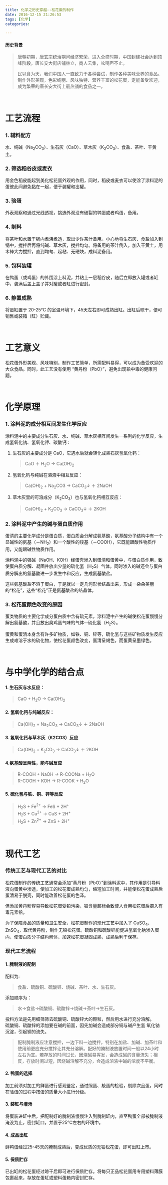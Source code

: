 ```yaml
---
title: 化学之历史穿越--松花蛋的制作
date: 2016-12-15 21:26:53
tags: [化学]
categories:

---
```



#### 历史背景
> 唐朝初期，唐玄宗统治期间经济繁荣，进入全盛时期，中国封建社会达到顶峰阶段。唐长安大街店铺林立，商人云集，吆喝声不止。
>
> 民以食为天，我们中国人一直致力于各种尝试，制作各种美味营养的食品。制作外形美观，色彩绚丽、风味独特、营养丰富的松花蛋，定能备受欢迎，成为繁荣的唐长安大街上最热销的食品之一。


<br/>

# 工艺流程
### 1. 辅料配方
水、纯碱（Na<sub>2</sub>CO<sub>3</sub>）、生石灰（CaO）、草木灰（K<sub>2</sub>CO<sub>3</sub>）、食盐、茶叶、干黄土。

<!-- more -->

### 2. 筛选稻谷皮或麦衣
用金色稻皮能起到美化松花蛋外观的作用，同时，稻皮或麦衣可以使涂了涂料泥的蛋彼此间避免黏在一起，便于装罐和岀罐。

### 3. 验蛋
外表观察和通过光线透视，挑选外观没有破裂的鸭蛋或者鸡蛋，备用。

### 4. 制料
将茶叶和水置于锅内煮沸煮透，取出少许茶汁备用。小心地将生石灰、食盐加入到锅中，搅拌后再将纯碱、草木灰，搅拌均匀。将备用的茶汁倒入，加入干黄土，用木棒大力搅拌，直到均匀、起粘、无硬块，成料泥备用。

### 5. 包料装罐
在鸭蛋（或鸡蛋）的外围涂上料泥，并粘上一层稻谷皮，随后立即放入罐或者缸中，装满后盖上盖子并对罐或者缸进行密封。

### 6. 静置成熟
将蛋缸置于 20-25℃ 的室温环境下，45天左右即可成熟出缸。出缸后晾干，便可销售或装箱（缸）贮藏。

<br/>

# 工艺意义
松花蛋外形美观、风味特别，制作工艺简单，所需配料易得，可以成为备受欢迎的大众食品。同时，此工艺没有使用 “黄丹粉（PbO）”，避免出现铅中毒的健康问题。

<br/>

# 化学原理
### 1. 涂料泥的成分相互间发生化学反应
涂料泥中的主要成分生石灰、水、纯碱、草木灰相互间发生一系列的化学反应，生成氢氧化钠、氢氧化钾、碳酸钙：

  1. 生石灰的主要成分是 CaO，它遇水后就会转化成熟石灰氢氧化钙：  

      > CaO ＋ H<sub>2</sub>O &rarr; Ca(OH)<sub>2</sub>
     
  2. 氢氧化钙与纯碱在溶液中相互反应：

      > Ca(OH)<sub>2</sub> + Na<sub>2</sub>CO3 &rarr; CaCO<sub>3</sub>↓ ＋ 2NaOH

  3. 草木灰里的可溶成分（K<sub>2</sub>CO<sub>3</sub>）也与氢氧化钙相互反应：

      > Ca(OH)<sub>2</sub> + K<sub>2</sub>CO<sub>3</sub> &rarr; CaCO<sub>3</sub>↓ ＋ 2KOH

### 2. 涂料泥中产生的碱与蛋白质作用
蛋清的主要化学成分是蛋白质，蛋白质会分解成氨基酸，氨基酸分子结构中有一个显碱性的氨基（－NH<sub>2</sub>）和一个酸性的羧基（－COOH），它既能跟酸性物质作用，又能跟碱性物质作用。  

涂料泥中的强碱（NaOH、KOH）经蛋壳渗入到蛋清和蛋黄中，与蛋白质作用，致使蛋白质分解、凝固并放出少量的硫化氢（H<sub>2</sub>S）气体。同时渗入的碱还会与蛋白质分解出的氨基酸进一步发生中和反应，生成氨基酸盐。
  
这些氨基酸盐不溶于蛋白，于是就以一定几何形状结晶出来，形成一朵朵美丽的“松花”，这些“松花”正是氨基酸盐的结晶体。

### 3. 松花蛋颜色改变的原因
蛋类物质的主要化学成分蛋白质中含有硫元素，涂料泥中产生的碱使松花蛋慢慢分解出氨基酸，并且放出臭鸡蛋气味的气体--硫化氢（H<sub>2</sub>S）。

蛋黄和蛋清本身含有许多矿物质，如铁、铜、锌等，硫化氢与这些矿物质发生反应生成难溶于水的硫化物，使松花蛋颜色改变，蛋清呈褐色，而蛋黄呈墨绿色。

<br/>

# 与中学化学的结合点

#### 1. 生石灰与水反应：
> CaO + H<sub>2</sub>O &rarr; Ca(OH)<sub>2</sub>

#### 2. 氢氧化钙与纯碱反应：
> Ca(OH)<sub>2</sub> + Na<sub>2</sub>CO<sub>3</sub> &rarr; CaCO<sub>3</sub>↓ ＋ 2NaOH

#### 3. 氢氧化钙与草木灰（K2CO3）反应
> Ca(OH)<sub>2</sub> + K<sub>2</sub>CO<sub>3</sub> &rarr; CaCO<sub>3</sub>↓ ＋ 2KOH

#### 4.氨基酸呈两性，能与碱反应
> R-COOH + NaOH &rarr; R-COONa + H<sub>2</sub>O  
> R-COOH + KOH &rarr; R-COOK + H<sub>2</sub>O

#### 5. 硫化氢与铁、铜、锌等反应
> H<sub>2</sub>S + Fe<sup>2+</sup> &rarr; FeS + 2H<sup>+</sup>  
> H<sub>2</sub>S + Cu<sup>2+</sup> &rarr; CuS + 2H<sup>+</sup>  
> H<sub>2</sub>S + Zn<sup>2+</sup> &rarr; ZnS + 2H<sup>+</sup>

<br/>

# 现代工艺
### 传统工艺与现代工艺的对比  
松花蛋制作的传统工艺通常会添加“黄丹粉（PbO）”到涂料泥中，其作用是引导料液向蛋黄中渗透，使加工的松花蛋成熟均匀，缩短加工时间，并能使松花蛋成熟后蛋清易于脱壳，同时能改善松花蛋的色泽。

但添加黄丹粉容易导致松花蛋受铅污染，铅含量超标会致使人食用松花蛋后摄入有毒元素铅。

为了保障食品的质量和卫生安全，松花蛋制作的现代工艺中加入了 CuSO<sub>4</sub>、ZnSO<sub>4</sub>，取代黄丹粉，制作无铅松花蛋。硫酸铜和硫酸锌能促进氢氧化钠渗入蛋内，使蛋白质分子结构解体，加速松花蛋凝固成熟，成熟后利于保存。

### 现代工艺流程
#### 1. 腌制液的配制
配料为:
  > 食盐、硫酸铜、硫酸锌、烧碱、茶叶、水、生石灰。

添加顺序为：
  > 水→食盐→硫酸铜、硫酸锌→烧碱→茶叶→生石灰。

投料方法是先用细筛筛去硫酸铜、硫酸锌大的颗粒，然后用水进行充分溶解。  
硫酸铜、硫酸锌的添加要在碱的前面，因先加碱会造成部分铜与碱产生氢
氧化钠沉淀，引起铜的流失。

> 配制腌制液应注意搅拌，一边下料一边搅拌，特别在加盐、加碱、加茶叶和使用前更应充分搅拌让其充分溶解。配好的腌制液放置时间一般以24小时左右为宜。若存放的时间过长，因烧碱易挥发，会造成碱的含量流失；相反，存放时间过短，因烧碱溶解不充分，会造成溶液中碱的浓度不平衡。

#### 2. 鸭蛋的选择
加工前须对加工的鲜蛋进行感观鉴定，通过照蛋、敲蛋的检验，剔除次品蛋，同时在验蛋的过程中按蛋的质量大小进行分级。
#### 3. 装缸与灌汤
将蛋装进缸中后，把配制好的腌制液慢慢注入到腌制缸内，直至鸭蛋全部被腌制液淹没为止，密封缸口，并置于25℃左右的环境中。

#### 4. 成品出缸
鲜鸭蛋经过25-45天的腌制成熟后，变成优质的无铅松花蛋，即可出缸上市。

#### 5. 保质贮存
已出缸的松花蛋经过晾干后即可进行保质贮存。将每只正品松花蛋用专用塑料薄膜包裹起来，存放在蛋缸或塑料蛋箱内密封贮存。   

